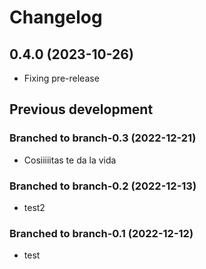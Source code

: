 # Changelog

## 0.4.0 (2023-10-26)

* Fixing pre-release

## Previous development

### Branched to branch-0.3 (2022-12-21)

* Cosiiiiitas te da la vida

### Branched to branch-0.2 (2022-12-13)

* test2

### Branched to branch-0.1 (2022-12-12)

* test

### 
